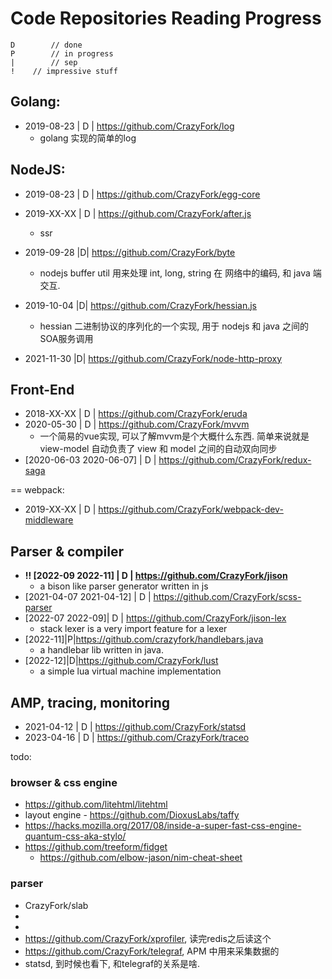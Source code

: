 # Code Repositories Reading Progress

```notation
D        // done
P        // in progress
|        // sep
!	 // impressive stuff
```

## Golang: 
* 2019-08-23 | D | https://github.com/CrazyFork/log
  * golang 实现的简单的log

## NodeJS: 
* 2019-08-23 | D | https://github.com/CrazyFork/egg-core
* 2019-XX-XX | D | https://github.com/CrazyFork/after.js
  * ssr 
* 2019-09-28 |D| https://github.com/CrazyFork/byte
  * nodejs buffer util 用来处理 int, long, string 在 网络中的编码, 和 java 端交互.

* 2019-10-04 |D| https://github.com/CrazyFork/hessian.js
  * hessian 二进制协议的序列化的一个实现, 用于 nodejs 和 java 之间的SOA服务调用
* 2021-11-30 |D| https://github.com/CrazyFork/node-http-proxy



## Front-End
* 2018-XX-XX | D | https://github.com/CrazyFork/eruda
* 2020-05-30 | D | https://github.com/CrazyFork/mvvm
  * 一个简易的vue实现, 可以了解mvvm是个大概什么东西. 简单来说就是 view-model 自动负责了 view 和 model 之间的自动双向同步
* [2020-06-03 2020-06-07] | D | https://github.com/CrazyFork/redux-saga

== webpack:
* 2019-XX-XX | D | https://github.com/CrazyFork/webpack-dev-middleware



## Parser & compiler
* __!! [2022-09 2022-11] | D |  https://github.com/CrazyFork/jison__
  * a bison like parser generator written in js
* [2021-04-07 2021-04-12] | D | https://github.com/CrazyFork/scss-parser
* [2022-07 2022-09]| D | https://github.com/CrazyFork/jison-lex
    * stack lexer is a very import feature for a lexer
* [2022-11]|P|https://github.com/crazyfork/handlebars.java
    * a handlebar lib written in java.
* [2022-12]|D|https://github.com/CrazyFork/lust
    * a simple lua virtual machine implementation

## AMP, tracing, monitoring
* 2021-04-12 | D | https://github.com/CrazyFork/statsd
* 2023-04-16 | D | https://github.com/CrazyFork/traceo 


todo:

### browser & css engine
* https://github.com/litehtml/litehtml
* layout engine - https://github.com/DioxusLabs/taffy
* https://hacks.mozilla.org/2017/08/inside-a-super-fast-css-engine-quantum-css-aka-stylo/
* https://github.com/treeform/fidget
    * https://github.com/elbow-jason/nim-cheat-sheet


### parser



* CrazyFork/slab
* 
* 
* https://github.com/CrazyFork/xprofiler, 读完redis之后读这个
* https://github.com/CrazyFork/telegraf, APM 中用来采集数据的
* statsd, 到时候也看下, 和telegraf的关系是啥.
